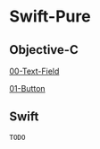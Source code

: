 # Swift-Pure   
   
   
## Objective-C   
   
[00-Text-Field](./00-Text-Field)   
   
[01-Button](./01-Button)      
   
   
## Swift   
   
`TODO`   